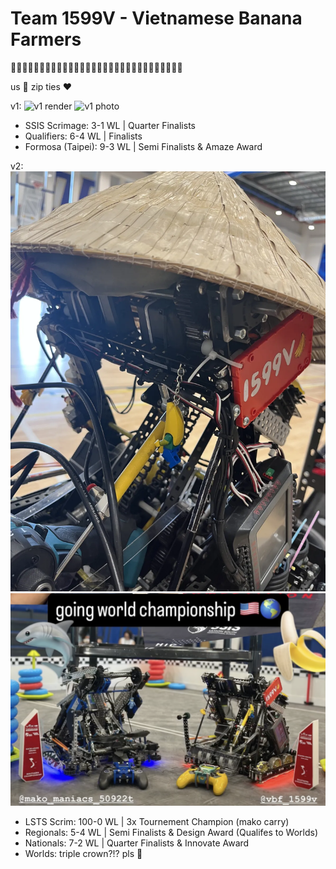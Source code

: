 # Team 1599V - Vietnamese Banana Farmers

🍌🍌🍌🍌🍌🍌🍌🍌🍌🍌🍌🍌🍌🍌🍌🍌🍌🍌🍌🍌🍌🍌🍌🍌🍌🍌🍌🍌🍌🍌

us 🤝 zip ties ❤️

v1:
![v1 render](media/v1/dt.9.png)
![v1 photo](media/v1/robo.JPG)
- SSIS Scrimage: 3-1 WL | Quarter Finalists
- Qualifiers: 6-4 WL | Finalists
- Formosa (Taipei): 9-3 WL | Semi Finalists & Amaze Award

v2:
![v2 photo](media/v2/nonla.webp)
![v2 photo](media/v2/wc.png)
- LSTS Scrim: 100-0 WL | 3x Tournement Champion (mako carry)
- Regionals: 5-4 WL | Semi Finalists & Design Award (Qualifes to Worlds)
- Nationals: 7-2 WL | Quarter Finalists & Innovate Award
- Worlds: triple crown?!? pls 🙏